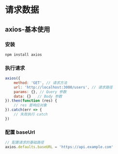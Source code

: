 # 请求数据

## axios-基本使用

### 安装

```bash
npm install axios
```

### 执行请求

```js
axios({
	method: 'GET', // 请求方法
	url: 'http://localhost:3000/users', // 请求路径
    params: {}, // Query 参数
    data: {}   // Body 参数
}).then(function (res) {
    // res 是响应对象
}).catch(err => { 
    // 失败执行 catch
})
```

### 配置 baseUrl

```js
// 配置请求的基础路径
axios.defaults.baseURL = 'https://api.example.com'
```

